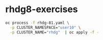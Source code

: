 # rhdg8-exercises

```bash
oc process -f rhdg-81.yaml \
  -p CLUSTER_NAMESPACE="user10" \
  -p CLUSTER_NAME="rhdg"  | oc apply -f -
```